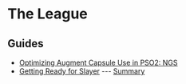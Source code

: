 # The League

## Guides

- [Optimizing Augment Capsule Use in PSO2: NGS](Guides/Augmenting.md)
- [Getting Ready for Slayer](Guides/Catching%20Up.md) --- [Summary](Guides/Catching%20Up%20Summary.md)
